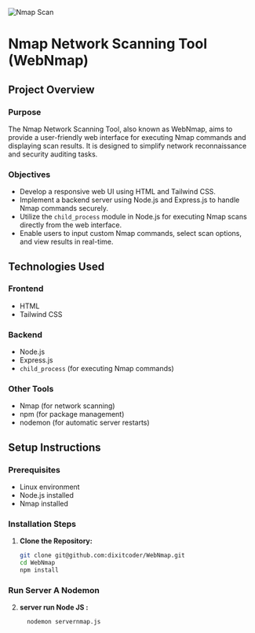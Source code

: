 ![Nmap Scan](https://scottbrownconsulting.com/wp-content/uploads/2018/11/nmap.png)

# Nmap Network Scanning Tool (WebNmap)

## Project Overview

### Purpose
The Nmap Network Scanning Tool, also known as WebNmap, aims to provide a user-friendly web interface for executing Nmap commands and displaying scan results. It is designed to simplify network reconnaissance and security auditing tasks.

### Objectives
- Develop a responsive web UI using HTML and Tailwind CSS.
- Implement a backend server using Node.js and Express.js to handle Nmap commands securely.
- Utilize the `child_process` module in Node.js for executing Nmap scans directly from the web interface.
- Enable users to input custom Nmap commands, select scan options, and view results in real-time.

## Technologies Used

### Frontend
- HTML
- Tailwind CSS

### Backend
- Node.js
- Express.js
- `child_process` (for executing Nmap commands)

### Other Tools
- Nmap (for network scanning)
- npm (for package management)
- nodemon (for automatic server restarts)

## Setup Instructions

### Prerequisites
- Linux environment
- Node.js installed
- Nmap installed

### Installation Steps

1. **Clone the Repository:**

   ```bash
   git clone git@github.com:dixitcoder/WebNmap.git
   cd WebNmap
   npm install

### Run Server A Nodemon

2. **server run Node JS :**

   ```bash
     nodemon servernmap.js
  
   
